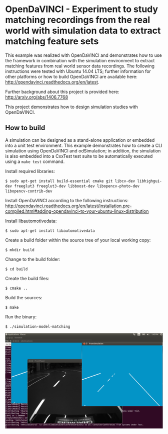 # OpenDaVINCI - Experiment to study matching recordings from the real world with simulation data to extract matching feature sets

This example was realized with OpenDaVINCI and demonstrates how to use the
framework in combination with the simulation environment to extract matching
features from real world sensor data recordings. The following instructions
were tested with Ubuntu 14.04 LTS; further information for other platforms or
how to build OpenDaVINCI are available here: http://opendavinci.readthedocs.org/en/latest.

Further background about this project is provided here: http://arxiv.org/abs/1406.7768

This project demonstrates how to design simulation studies with OpenDaVINCI.

## How to build

A simulation can be designed as a stand-alone application or embedded
into a unit test environment. This example demonstrates how to create
a CLI simulation using OpenDaVINCI and odSimulation; in addition, the
simulation is also embedded into a CxxTest test suite to be automatically
executed using a ``make test`` command.

Install required libraries:

    $ sudo apt-get install build-essential cmake git libcv-dev libhighgui-dev freeglut3 freeglut3-dev libboost-dev libopencv-photo-dev libopencv-contrib-dev 

Install OpenDaVINCI according to the following instructions: http://opendavinci.readthedocs.org/en/latest/installation.pre-compiled.html#adding-opendavinci-to-your-ubuntu-linux-distribution

Install libautomotivedata:

    $ sudo apt-get install libautomotivedata

Create a build folder within the source tree of your local working copy:

    $ mkdir build

Change to the build folder:

    $ cd build

Create the build files:

    $ cmake ..

Build the sources:

    $ make

Run the binary:

    $ ./simulation-model-matching

![Screenshot](https://github.com/se-research-studies/simulation-model-matching/blob/master/Screenshot.png)
